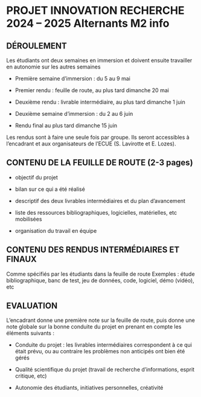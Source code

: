 # PROJET INNOVATION RECHERCHE 2024 – 2025 Alternants M2 info

## DÉROULEMENT

Les étudiants ont deux semaines en immersion et doivent ensuite travailler en autonomie sur les autres semaines

- Première semaine d’immersion : du 5 au 9 mai

- Premier rendu : feuille de route, au plus tard dimanche 20 mai

- Deuxième rendu : livrable intermédiaire, au plus tard dimanche 1 juin

- Deuxième semaine d’immersion : du 2 au 6 juin

- Rendu final au plus tard dimanche 15 juin

Les rendus sont à faire une seule fois par groupe. Ils seront accessibles à l’encadrant et aux organisateurs de l’ECUE (S. Lavirotte et E. Lozes). 

## CONTENU DE LA FEUILLE DE ROUTE (2-3 pages)

- objectif du projet

- bilan sur ce qui a été réalisé

- descriptif des deux livrables intermédiaires et du plan d’avancement

- liste des ressources bibliographiques, logicielles, matérielles, etc mobilisées

- organisation du travail en équipe

## CONTENU DES RENDUS INTERMÉDIAIRES ET FINAUX

Comme spécifiés par les étudiants dans la feuille de route Exemples : étude bibliographique, banc de test, jeu de données, code, logiciel, démo (vidéo), etc

## EVALUATION

L’encadrant donne une première note sur la feuille de route, puis donne une note globale sur la bonne conduite du projet en prenant en compte les éléments suivants :

- Conduite du projet : les livrables intermédiaires correspondent à ce qui était prévu, ou au contraire les problèmes non anticipés ont bien été gérés

- Qualité scientifique du projet (travail de recherche d’informations, esprit critique, etc)

- Autonomie des étudiants, initiatives personnelles, créativité